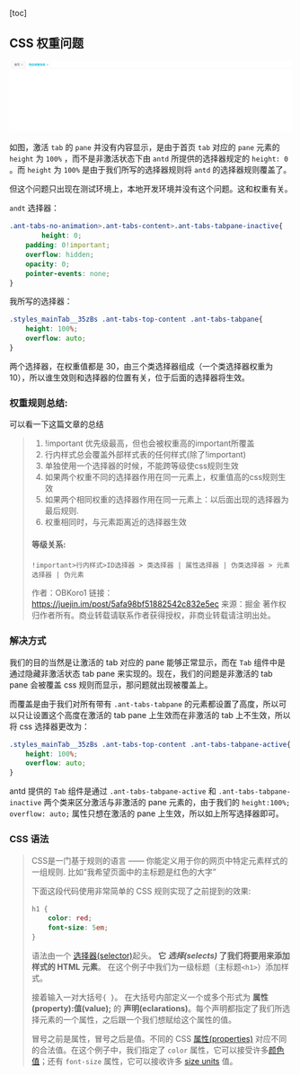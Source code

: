 [toc]

## CSS 权重问题

![image-20200304162020191](assets/image-20200304162020191.png)

如图，激活 `tab` 的 `pane` 并没有内容显示，是由于首页 `tab` 对应的 `pane` 元素的 `height` 为 `100%` ，而不是非激活状态下由 `antd` 所提供的选择器规定的 `height: 0` 。而 `height` 为 `100%` 是由于我们所写的选择器规则将 `antd` 的选择器规则覆盖了。

但这个问题只出现在测试环境上，本地开发环境并没有这个问题。这和权重有关。

`andt` 选择器：

```css
.ant-tabs-no-animation>.ant-tabs-content>.ant-tabs-tabpane-inactive{
		height: 0;
    padding: 0!important;
    overflow: hidden;
    opacity: 0;
    pointer-events: none;
}
```

我所写的选择器：

```css
.styles_mainTab__35zBs .ant-tabs-top-content .ant-tabs-tabpane{
    height: 100%;
    overflow: auto;
}
```

两个选择器，在权重值都是 30，由三个类选择器组成（一个类选择器权重为 10），所以谁生效则和选择器的位置有关，位于后面的选择器将生效。

### 权重规则总结:

可以看一下这篇文章的总结

> 1. !important 优先级最高，但也会被权重高的important所覆盖
> 2. 行内样式总会覆盖外部样式表的任何样式(除了!important)
> 3. 单独使用一个选择器的时候，不能跨等级使css规则生效
> 4. 如果两个权重不同的选择器作用在同一元素上，权重值高的css规则生效
> 5. 如果两个相同权重的选择器作用在同一元素上：以后面出现的选择器为最后规则.
> 6. 权重相同时，与元素距离近的选择器生效
>
> #### 等级关系:
>
> ```
> !important>行内样式>ID选择器 > 类选择器 | 属性选择器 | 伪类选择器 > 元素选择器 | 伪元素
> ```
>
> 作者：OBKoro1
> 链接：https://juejin.im/post/5afa98bf51882542c832e5ec
> 来源：掘金
> 著作权归作者所有。商业转载请联系作者获得授权，非商业转载请注明出处。

### 解决方式

我们的目的当然是让激活的 tab 对应的 pane 能够正常显示，而在 `Tab` 组件中是通过隐藏非激活状态 tab pane 来实现的。现在，我们的问题是非激活的 tab pane 会被覆盖 css 规则而显示，那问题就出现被覆盖上。

而覆盖是由于我们对所有带有 `.ant-tabs-tabpane` 的元素都设置了高度，所以可以只让设置这个高度在激活的 tab pane 上生效而在非激活的 tab 上不生效，所以将 css 选择器更改为：

```css
.styles_mainTab__35zBs .ant-tabs-top-content .ant-tabs-tabpane-active{
    height: 100%;
    overflow: auto;
}
```

antd 提供的 `Tab` 组件是通过 `.ant-tabs-tabpane-active` 和 `.ant-tabs-tabpane-inactive` 两个类来区分激活与非激活的 pane 元素的，由于我们的 `height:100%; overflow: auto;` 属性只想在激活的 pane 上生效，所以如上所写选择器即可。

### CSS 语法

> CSS是一门基于规则的语言 —— 你能定义用于你的网页中特定元素样式的一组规则. 比如“我希望页面中的主标题是红色的大字”
>
> 下面这段代码使用非常简单的 CSS 规则实现了之前提到的效果:
>
> ```css
> h1 {
>     color: red;
>     font-size: 5em;
> }
> ```
>
> 语法由一个 [选择器(selector)](https://developer.mozilla.org/zh-CN/docs/Glossary/CSS_Selector)起头。 **它 *选择(selects)* 了我们将要用来添加样式的 HTML 元素**。 在这个例子中我们为一级标题（主标题`<h1>`）添加样式。
>
> 接着输入一对大括号`{ }`。 在大括号内部定义一个或多个形式为 **属性(property):值(value);** 的 **声明(eclarations)**。每个声明都指定了我们所选择元素的一个属性，之后跟一个我们想赋给这个属性的值。
>
> 冒号之前是属性，冒号之后是值。不同的 CSS [属性(properties)](https://developer.mozilla.org/en-US/docs/Glossary/property/CSS) 对应不同的合法值。在这个例子中，我们指定了 `color` 属性，它可以接受许多[颜色值](https://developer.mozilla.org/en-US/docs/Learn/CSS/Building_blocks/Values_and_units#Color)；还有 `font-size` 属性，它可以接收许多 [size units](https://developer.mozilla.org/en-US/docs/Learn/CSS/Building_blocks/Values_and_units#Numbers_lengths_and_percentages) 值。

